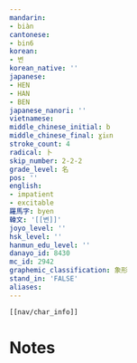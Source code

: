 ```yaml
---
mandarin:
- biàn
cantonese:
- bin6
korean:
- 변
korean_native: ''
japanese:
- HEN
- HAN
- BEN
japanese_nanori: ''
vietnamese:
middle_chinese_initial: b
middle_chinese_final: ɣiᴇn
stroke_count: 4
radical: 卜
skip_number: 2-2-2
grade_level: 名
pos: ''
english:
- impatient
- excitable
羅馬字: byen
韓文: '[[변]]'
joyo_level: ''
hsk_level: ''
hanmun_edu_level: ''
danayo_id: 8430
mc_id: 2942
graphemic_classification: 象形
stand_in: 'FALSE'
aliases:
---
```

```meta-bind-embed
[[nav/char_info]]
```

# Notes
